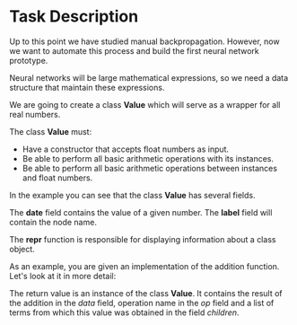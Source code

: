 # Task Description

Up to this point we have studied manual backpropagation. However, now we want to automate this process and build the first neural network prototype. 

Neural networks will be large mathematical expressions, so we need a data structure that maintain these expressions. 

We are going to create a class **Value** which will serve as a wrapper for all real numbers. 


The class **Value** must:
 - Have a constructor that accepts float numbers as input.
 - Be able to perform all basic arithmetic operations with its instances.
 - Be able to perform all basic arithmetic operations between instances and float numbers.


In the example you can see that the class **Value** has several fields.

The **date** field contains the value of a given number. The **label** field will contain the node name. 

The **repr** function is responsible for displaying information about a class object. 

As an example, you are given an implementation of the addition function. Let's look at it in more detail:

The return value is an instance of the class **Value**. 
It contains the result of the addition in the *data* field,
operation name in the *op* field and a list of terms from which this value was obtained
in the field *children*.



